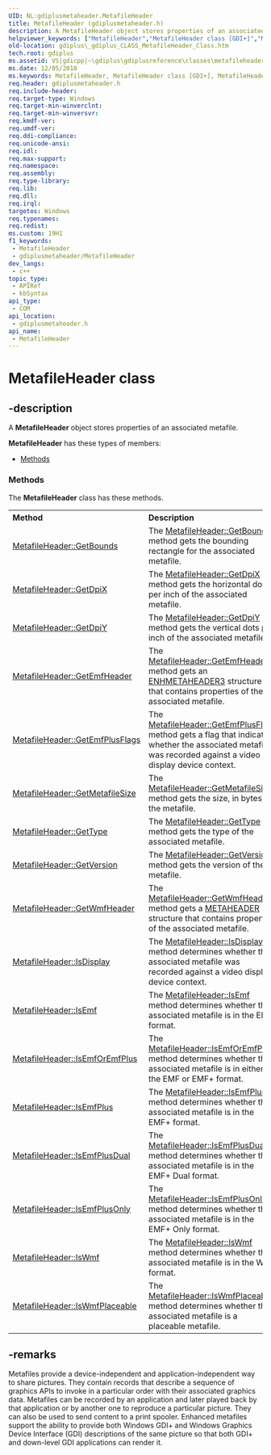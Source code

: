 ```yaml
---
UID: NL:gdiplusmetaheader.MetafileHeader
title: MetafileHeader (gdiplusmetaheader.h)
description: A MetafileHeader object stores properties of an associated metafile.
helpviewer_keywords: ["MetafileHeader","MetafileHeader class [GDI+]","MetafileHeader class [GDI+]","described","_gdiplus_CLASS_MetafileHeader_Class","gdiplus._gdiplus_CLASS_MetafileHeader_Class","gdiplusmetaheader/MetafileHeader"]
old-location: gdiplus\_gdiplus_CLASS_MetafileHeader_Class.htm
tech.root: gdiplus
ms.assetid: VS|gdicpp|~\gdiplus\gdiplusreference\classes\metafileheader.htm
ms.date: 12/05/2018
ms.keywords: MetafileHeader, MetafileHeader class [GDI+], MetafileHeader class [GDI+],described, _gdiplus_CLASS_MetafileHeader_Class, gdiplus._gdiplus_CLASS_MetafileHeader_Class, gdiplusmetaheader/MetafileHeader
req.header: gdiplusmetaheader.h
req.include-header: 
req.target-type: Windows
req.target-min-winverclnt: 
req.target-min-winversvr: 
req.kmdf-ver: 
req.umdf-ver: 
req.ddi-compliance: 
req.unicode-ansi: 
req.idl: 
req.max-support: 
req.namespace: 
req.assembly: 
req.type-library: 
req.lib: 
req.dll: 
req.irql: 
targetos: Windows
req.typenames: 
req.redist: 
ms.custom: 19H1
f1_keywords:
 - MetafileHeader
 - gdiplusmetaheader/MetafileHeader
dev_langs:
 - c++
topic_type:
 - APIRef
 - kbSyntax
api_type:
 - COM
api_location:
 - gdiplusmetaheader.h
api_name:
 - MetafileHeader
---
```


# MetafileHeader class


## -description

A <b>MetafileHeader</b> object stores properties of an associated metafile.

<b xmlns:loc="http://microsoft.com/wdcml/l10n">MetafileHeader</b> has these types of members:
<ul>
<li><a href="https://docs.microsoft.com/">Methods</a></li>
</ul><h3><a id="methods"></a>Methods</h3>The <b>MetafileHeader</b> class has these methods.
<table class="members" id="memberListMethods">
<tr>
<th align="left" width="37%">Method</th>
<th align="left" width="63%">Description</th>
</tr>
<tr data="declared;">
<td align="left" width="37%">
<a href="https://docs.microsoft.com/windows/desktop/api/gdiplusmetaheader/nf-gdiplusmetaheader-metafileheader-getbounds">MetafileHeader::GetBounds</a>
</td>
<td align="left" width="63%">
The <a href="https://docs.microsoft.com/windows/desktop/api/gdiplusmetaheader/nf-gdiplusmetaheader-metafileheader-getbounds">MetafileHeader::GetBounds</a> method gets the bounding rectangle for the associated metafile.

</td>
</tr>
<tr data="declared;">
<td align="left" width="37%">
<a href="https://docs.microsoft.com/windows/desktop/api/gdiplusmetaheader/nf-gdiplusmetaheader-metafileheader-getdpix">MetafileHeader::GetDpiX</a>
</td>
<td align="left" width="63%">
The <a href="https://docs.microsoft.com/windows/desktop/api/gdiplusmetaheader/nf-gdiplusmetaheader-metafileheader-getdpix">MetafileHeader::GetDpiX</a> method gets the horizontal dots per inch of the associated metafile.

</td>
</tr>
<tr data="declared;">
<td align="left" width="37%">
<a href="https://docs.microsoft.com/windows/desktop/api/gdiplusmetaheader/nf-gdiplusmetaheader-metafileheader-getdpiy">MetafileHeader::GetDpiY</a>
</td>
<td align="left" width="63%">
The <a href="https://docs.microsoft.com/windows/desktop/api/gdiplusmetaheader/nf-gdiplusmetaheader-metafileheader-getdpiy">MetafileHeader::GetDpiY</a> method gets the vertical dots per inch of the associated metafile.

</td>
</tr>
<tr data="declared;">
<td align="left" width="37%">
<a href="https://docs.microsoft.com/windows/desktop/api/gdiplusmetaheader/nf-gdiplusmetaheader-metafileheader-getemfheader">MetafileHeader::GetEmfHeader</a>
</td>
<td align="left" width="63%">
The <a href="https://docs.microsoft.com/windows/desktop/api/gdiplusmetaheader/nf-gdiplusmetaheader-metafileheader-getemfheader">MetafileHeader::GetEmfHeader</a> method gets an <a href="https://docs.microsoft.com/windows/desktop/api/gdiplusmetaheader/ns-gdiplusmetaheader-enhmetaheader3">ENHMETAHEADER3</a> structure that contains properties of the associated metafile.

</td>
</tr>
<tr data="declared;">
<td align="left" width="37%">
<a href="https://docs.microsoft.com/windows/desktop/api/gdiplusmetaheader/nf-gdiplusmetaheader-metafileheader-getemfplusflags">MetafileHeader::GetEmfPlusFlags</a>
</td>
<td align="left" width="63%">
The <a href="https://docs.microsoft.com/windows/desktop/api/gdiplusmetaheader/nf-gdiplusmetaheader-metafileheader-getemfplusflags">MetafileHeader::GetEmfPlusFlags</a> method gets a flag that indicates whether the associated metafile was recorded against a video display device context.

</td>
</tr>
<tr data="declared;">
<td align="left" width="37%">
<a href="https://docs.microsoft.com/windows/desktop/api/gdiplusmetaheader/nf-gdiplusmetaheader-metafileheader-getmetafilesize">MetafileHeader::GetMetafileSize</a>
</td>
<td align="left" width="63%">
The <a href="https://docs.microsoft.com/windows/desktop/api/gdiplusmetaheader/nf-gdiplusmetaheader-metafileheader-getmetafilesize">MetafileHeader::GetMetafileSize</a> method gets the size, in bytes, of the metafile.

</td>
</tr>
<tr data="declared;">
<td align="left" width="37%">
<a href="https://docs.microsoft.com/windows/desktop/api/gdiplusmetaheader/nf-gdiplusmetaheader-metafileheader-gettype">MetafileHeader::GetType</a>
</td>
<td align="left" width="63%">
The <a href="https://docs.microsoft.com/windows/desktop/api/gdiplusmetaheader/nf-gdiplusmetaheader-metafileheader-gettype">MetafileHeader::GetType</a> method gets the type of the associated metafile.

</td>
</tr>
<tr data="declared;">
<td align="left" width="37%">
<a href="https://docs.microsoft.com/windows/desktop/api/gdiplusmetaheader/nf-gdiplusmetaheader-metafileheader-getversion">MetafileHeader::GetVersion</a>
</td>
<td align="left" width="63%">
The <a href="https://docs.microsoft.com/windows/desktop/api/gdiplusmetaheader/nf-gdiplusmetaheader-metafileheader-getversion">MetafileHeader::GetVersion</a> method gets the version of the metafile.

</td>
</tr>
<tr data="declared;">
<td align="left" width="37%">
<a href="https://docs.microsoft.com/windows/desktop/api/gdiplusmetaheader/nf-gdiplusmetaheader-metafileheader-getwmfheader">MetafileHeader::GetWmfHeader</a>
</td>
<td align="left" width="63%">
The <a href="https://docs.microsoft.com/windows/desktop/api/gdiplusmetaheader/nf-gdiplusmetaheader-metafileheader-getwmfheader">MetafileHeader::GetWmfHeader</a> method gets a <a href="https://docs.microsoft.com/windows/desktop/api/wingdi/ns-wingdi-metaheader">METAHEADER</a> structure that contains properties of the associated metafile.

</td>
</tr>
<tr data="declared;">
<td align="left" width="37%">
<a href="https://docs.microsoft.com/windows/desktop/api/gdiplusmetaheader/nf-gdiplusmetaheader-metafileheader-isdisplay">MetafileHeader::IsDisplay</a>
</td>
<td align="left" width="63%">
The <a href="https://docs.microsoft.com/windows/desktop/api/gdiplusmetaheader/nf-gdiplusmetaheader-metafileheader-isdisplay">MetafileHeader::IsDisplay</a> method determines whether the associated metafile was recorded against a video display device context.

</td>
</tr>
<tr data="declared;">
<td align="left" width="37%">
<a href="https://docs.microsoft.com/windows/desktop/api/gdiplusmetaheader/nf-gdiplusmetaheader-metafileheader-isemf">MetafileHeader::IsEmf</a>
</td>
<td align="left" width="63%">
The <a href="https://docs.microsoft.com/windows/desktop/api/gdiplusmetaheader/nf-gdiplusmetaheader-metafileheader-isemf">MetafileHeader::IsEmf</a> method determines whether the associated metafile is in the EMF format.

</td>
</tr>
<tr data="declared;">
<td align="left" width="37%">
<a href="https://docs.microsoft.com/windows/desktop/api/gdiplusmetaheader/nf-gdiplusmetaheader-metafileheader-isemforemfplus">MetafileHeader::IsEmfOrEmfPlus</a>
</td>
<td align="left" width="63%">
The <a href="https://docs.microsoft.com/windows/desktop/api/gdiplusmetaheader/nf-gdiplusmetaheader-metafileheader-isemforemfplus">MetafileHeader::IsEmfOrEmfPlus</a> method determines whether the associated metafile is in either the EMF or EMF+ format.

</td>
</tr>
<tr data="declared;">
<td align="left" width="37%">
<a href="https://docs.microsoft.com/windows/desktop/api/gdiplusmetaheader/nf-gdiplusmetaheader-metafileheader-isemfplus">MetafileHeader::IsEmfPlus</a>
</td>
<td align="left" width="63%">
The <a href="https://docs.microsoft.com/windows/desktop/api/gdiplusmetaheader/nf-gdiplusmetaheader-metafileheader-isemfplus">MetafileHeader::IsEmfPlus</a> method determines whether the associated metafile is in the EMF+ format.

</td>
</tr>
<tr data="declared;">
<td align="left" width="37%">
<a href="https://docs.microsoft.com/windows/desktop/api/gdiplusmetaheader/nf-gdiplusmetaheader-metafileheader-isemfplusdual">MetafileHeader::IsEmfPlusDual</a>
</td>
<td align="left" width="63%">
The <a href="https://docs.microsoft.com/windows/desktop/api/gdiplusmetaheader/nf-gdiplusmetaheader-metafileheader-isemfplusdual">MetafileHeader::IsEmfPlusDual</a> method determines whether the associated metafile is in the EMF+ Dual format.

</td>
</tr>
<tr data="declared;">
<td align="left" width="37%">
<a href="https://docs.microsoft.com/windows/desktop/api/gdiplusmetaheader/nf-gdiplusmetaheader-metafileheader-isemfplusonly">MetafileHeader::IsEmfPlusOnly</a>
</td>
<td align="left" width="63%">
The <a href="https://docs.microsoft.com/windows/desktop/api/gdiplusmetaheader/nf-gdiplusmetaheader-metafileheader-isemfplusonly">MetafileHeader::IsEmfPlusOnly</a> method determines whether the associated metafile is in the EMF+ Only format.

</td>
</tr>
<tr data="declared;">
<td align="left" width="37%">
<a href="https://docs.microsoft.com/windows/desktop/api/gdiplusmetaheader/nf-gdiplusmetaheader-metafileheader-iswmf">MetafileHeader::IsWmf</a>
</td>
<td align="left" width="63%">
The <a href="https://docs.microsoft.com/windows/desktop/api/gdiplusmetaheader/nf-gdiplusmetaheader-metafileheader-iswmf">MetafileHeader::IsWmf</a> method determines whether the associated metafile is in the WMF format.

</td>
</tr>
<tr data="declared;">
<td align="left" width="37%">
<a href="https://docs.microsoft.com/windows/desktop/api/gdiplusmetaheader/nf-gdiplusmetaheader-metafileheader-iswmfplaceable">MetafileHeader::IsWmfPlaceable</a>
</td>
<td align="left" width="63%">
The <a href="https://docs.microsoft.com/windows/desktop/api/gdiplusmetaheader/nf-gdiplusmetaheader-metafileheader-iswmfplaceable">MetafileHeader::IsWmfPlaceable</a> method determines whether the associated metafile is a placeable metafile.

</td>
</tr>
</table>

## -remarks

Metafiles provide a device-independent and application-independent way to share pictures. They contain records that describe a sequence of graphics APIs to invoke in a particular order with their associated graphics data. Metafiles can be recorded by an application and later played back by that application or by another one to reproduce a particular picture. They can also be used to send content to a print spooler. Enhanced metafiles support the ability to provide both Windows GDI+ and Windows Graphics Device Interface (GDI) descriptions of the same picture so that both GDI+ and down-level GDI applications can render it.

